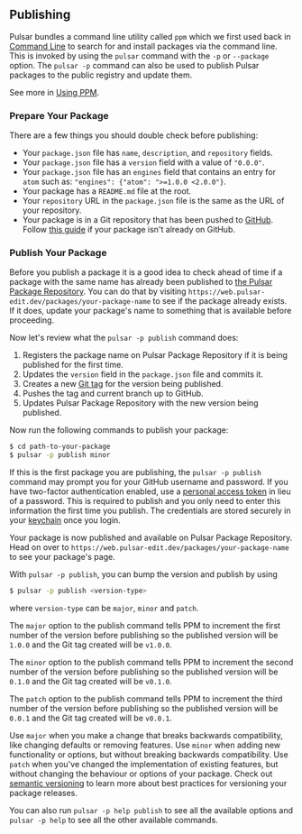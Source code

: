 ## Publishing

Pulsar bundles a command line utility called `ppm` which we first used back in
[Command Line](../../using-pulsar/#command-line) to search for and install
packages via the command line. This is invoked by using the `pulsar` command
with the `-p` or `--package` option. The `pulsar -p` command can also be used to
publish Pulsar packages to the public registry and update them.

See more in [Using PPM](#using-ppm).

### Prepare Your Package

There are a few things you should double check before publishing:

- Your `package.json` file has `name`, `description`, and `repository` fields.
- Your `package.json` file has a `version` field with a value of `"0.0.0"`.
- Your `package.json` file has an `engines` field that contains an entry for
  `atom` such as: `"engines": {"atom": ">=1.0.0 <2.0.0"}`.
- Your package has a `README.md` file at the root.
- Your `repository` URL in the `package.json` file is the same as the URL of
  your repository.
- Your package is in a Git repository that has been pushed to
  [GitHub](https://github.com). Follow [this guide](https://help.github.com/articles/importing-a-git-repository-using-the-command-line/)
  if your package isn't already on GitHub.

### Publish Your Package

Before you publish a package it is a good idea to check ahead of time if a
package with the same name has already been published to
[the Pulsar Package Repository](https://web.pulsar-edit.dev/packages). You can
do that by visiting `https://web.pulsar-edit.dev/packages/your-package-name` to
see if the package already exists. If it does, update your package's name to
something that is available before proceeding.

Now let's review what the `pulsar -p publish` command does:

1. Registers the package name on Pulsar Package Repository if it is being
   published for the first time.
2. Updates the `version` field in the `package.json` file and commits it.
3. Creates a new [Git tag](https://git-scm.com/book/en/Git-Basics-Tagging) for
   the version being published.
4. Pushes the tag and current branch up to GitHub.
5. Updates Pulsar Package Repository with the new version being published.

Now run the following commands to publish your package:

```sh
$ cd path-to-your-package
$ pulsar -p publish minor
```

If this is the first package you are publishing, the `pulsar -p publish` command
may prompt you for your GitHub username and password. If you have two-factor
authentication enabled, use a [personal access token](https://help.github.com/articles/creating-a-personal-access-token-for-the-command-line/)
in lieu of a password. This is required to publish and you only need to enter
this information the first time you publish. The credentials are stored securely
in your [keychain](<https://en.wikipedia.org/wiki/Keychain_(software)>) once you
login.

Your package is now published and available on Pulsar Package Repository. Head
on over to `https://web.pulsar-edit.dev/packages/your-package-name` to see your
package's page.

With `pulsar -p publish`, you can bump the version and publish by using

```sh
$ pulsar -p publish <version-type>
```

where `version-type` can be `major`, `minor` and `patch`.

The `major` option to the publish command tells PPM to increment the first
number of the version before publishing so the published version will be `1.0.0`
and the Git tag created will be `v1.0.0`.

The `minor` option to the publish command tells PPM to increment the second
number of the version before publishing so the published version will be `0.1.0`
and the Git tag created will be `v0.1.0`.

The `patch` option to the publish command tells PPM to increment the third
number of the version before publishing so the published version will be `0.0.1`
and the Git tag created will be `v0.0.1`.

Use `major` when you make a change that breaks backwards compatibility, like
changing defaults or removing features. Use `minor` when adding new
functionality or options, but without breaking backwards compatibility. Use
`patch` when you've changed the implementation of existing features, but without
changing the behaviour or options of your package. Check out
[semantic versioning](https://semver.org) to learn more about best practices for
versioning your package releases.

You can also run `pulsar -p help publish` to see all the available options and
`pulsar -p help` to see all the other available commands.
